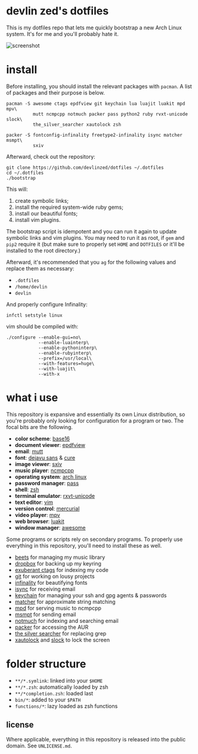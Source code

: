 devlin zed's dotfiles
=====================

This is my dotfiles repo that lets me quickly bootstrap a new Arch Linux
system.  It's for me and you'll probably hate it.

![screenshot](https://bitbucket.org/devlinzed/dotfiles/raw/tip/screenshot.png)

install
=======

Before installing, you should install the relevant packages with `pacman`.  A
list of packages and their purpose is below.

    pacman -S awesome ctags epdfview git keychain lua luajit luakit mpd mpv\
              mutt ncmpcpp notmuch packer pass python2 ruby rvxt-unicode slock\
              the_silver_searcher xautolock zsh

    packer -S fontconfig-infinality freetype2-infinality isync matcher msmpt\
              sxiv

Afterward, check out the repository:

    git clone https://github.com/devlinzed/dotfiles ~/.dotfiles
    cd ~/.dotfiles
    ./bootstrap

This will:

1. create symbolic links;
2. install the required system-wide ruby gems;
4. install our beautiful fonts;
5. install vim plugins.

The bootstrap script is idempotent and you can run it again to update symbolic
links and vim plugins.  You may need to run it as root, if `gem` and `pip2`
require it (but make sure to properly set `HOME` and `DOTFILES` or it'll be
installed to the root directory.)

Afterward, it's recommended that you `ag` for the following values and
replace them as necessary:

* `.dotfiles`
* `/home/devlin`
* `devlin`

And properly configure Infinality:

    infctl setstyle linux

vim should be compiled with:

    ./configure --enable-gui=no\
                --enable-luainterp\
                --enable-pythoninterp\
                --enable-rubyinterp\
                --prefix=/usr/local\
                --with-features=huge\
                --with-luajit\
                --with-x

what i use
==========

This repository is expansive and essentially its own Linux distribution, so
you're probably only looking for configuration for a program or two.  The
focal bits are the following.

* **color scheme**: [base16](https://github.com/chriskempson/base16)
* **document viewer**: [epdfview](http://freecode.com/projects/epdfview)
* **email**: [mutt](http://mutt.org/)
* **font**: [dejavu sans](http://dejavu-fonts.org) & [cure](http://artwizaleczapka.sourceforge.net/)
* **image viewer**: [sxiv](https://github.com/muennich/sxiv)
* **music player**: [ncmpcpp](http://ncmpcpp.rybczak.net/)
* **operating system**: [arch linux](http://archlinux.org)
* **password manager**: [pass](http://zx2c4.com/projects/password-store/)
* **shell**: [zsh](http://zsh.org/)
* **terminal emulator**: [rxvt-unicode](https://en.wikipedia.org/wiki/Rxvt)
* **text editor**: [vim](http://vim.org)
* **version control**: [mercurial](http://mercurial.selenic.com)
* **video player**: [mpv](http://mpv.io/index.html)
* **web browser**: [luakit](http://luakit.org)
* **window manager**: [awesome](http://awesome.naquadah.org/)

Some programs or scripts rely on secondary programs.  To properly use
everything in this repository, you'll need to install these as well.

* [beets](http://beets.radbox.org) for managing my music library
* [dropbox](http://dropbox.com) for backing up my keyring
* [exuberant ctags](http://ctags.sourceforge.net/) for indexing my code
* [git](http://git-scm.org) for working on lousy projects
* [infinality](http://infinality.net) for beautifying fonts
* [isync](http://isync.sourceforge.net/) for receiving email
* [keychain](http://www.funtoo.org/wiki/Keychain) for managing your ssh and gpg
  agents & passwords
* [matcher](https://github.com/burke/matcher) for approximate string matching
* [mpd](http://mpd.wikia.com/wiki/Music_Player_Daemon_Wiki) for serving music
  to ncmpcpp
* [msmpt](http://msmtp.sourceforge.net) for sending email
* [notmuch](http://notmuchmail.org/) for indexing and searching email
* [packer](https://aur.archlinux.org/packages/packer/) for accessing the AUR
* [the silver searcher](https://github.com/ggreer/the_silver_searcher) for
  replacing grep
* [xautolock](http://freecode.com/projects/xautolock) and
  [slock](http://tools.suckless.org/slock) to lock the screen


folder structure
================

- `**/*.symlink`: linked into your `$HOME`
- `**/*.zsh`: automatically loaded by zsh
- `**/*completion.zsh`: loaded last
- `bin/*`: added to your `$PATH`
- `functions/*`: lazy loaded as zsh functions

license
-------

Where applicable, everything in this repository is released into the public
domain.  See `UNLICENSE.md`.

